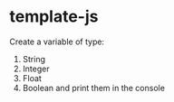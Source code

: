 # template-js
Create a variable of type:
1. String
2. Integer
3. Float
4. Boolean
and print them in the console